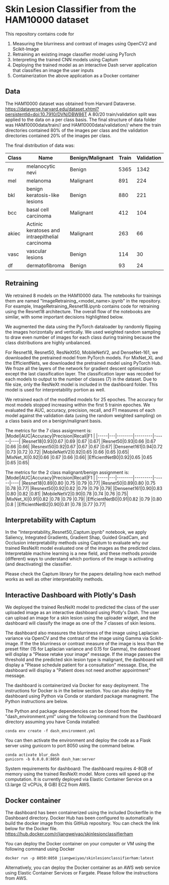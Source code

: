 # Skin Lesion Classifier from the HAM10000 dataset

This repository contains code for
1. Measuring the blurriness and contrast of images using OpenCV2 and Scikit-Image
2. Retraining an existing image classifier model using PyTorch
3. Interpreting the trained CNN models using Captum
4. Deploying the trained model as an interactive Dash server application that classifies an image the user inputs  
5. Containerization the above application as a Docker container

## Data
The HAM10000 dataset was obtained from Harvard Dataverse.
https://dataverse.harvard.edu/dataset.xhtml?persistentId=doi:10.7910/DVN/DBW86T
A 80/20 train/validation split was applied to the data on a per class basis. The final structure of data folder was
HAM10000data/train/<class>/<images> and HAM10000data/validation/<class>/<images> where the train directories contained 80% of the images per class and the validation directories contained 20% of the images per class.

The final distribution of data was:

|Class|Name                         |Benign/Malignant|Train                                        |Validation|
|-----|-----------------------------|----------------|---------------------------------------------|----------|
|nv   |melanocytic nevi             |Benign          |5365                                         |1342      |
|mel  |melanoma                     |Malignant       |891                                          |224       |
|bkl  |benign keratosis-like lesions|Benign          |880                                          |221       |
|bcc  |basal cell carcinoma         |Malignant       |412                                          |104       |
|akiec|Actinic keratoses and intraepithelial carcinoma|Malignant       |263                                          |66        |
|vasc |vascular lesions             |Benign          |114                                          |30        |
|df   |dermatofibroma               |Benign          |93                                           |24        |



## Retraining
We retrained 8 models on the HAM10000 data. The notebooks for trainings them are named "ImageRetraining_<model_name>.ipynb" in the repository. For example, ImageRetraining_Resnet18.ipynb contains code for retraining using the Resnet18 architecture. The overall flow of the notebooks are similar, with some important decisions highlighted below.

We augmented the data using the PyTorch dataloader by randomly flipping the images horizontally and vertically. We used weighted random sampling to draw even number of images for each class during training because the class distributions are highly unbalanced.

For Resnet18, Resnet50, ResNeXt50, MobileNetV2, and DenseNet-161, we downloaded the pretrained model from PyTorch models. For MixNet_XL and the EfficientNets, we downloaded the pretrained model using PyTorch Hub. We froze all the layers of the network for gradient descent optimization except the last classification layer. The classification layer was recoded for each models to output to the number of classes (7) in the dataset. Due to file size, only the ResNeXt model is included in the dashboard folder. This model is used for interpretability portion as well.

We retrained each of the modified models for 25 epoches. The accuracy for most models stopped increasing within the first 5 trainin epoches. We evaluated the AUC, accuracy, precision, recall, and F1 measures of each model against the validation data (using the random weighted sampling) on a class basis and on a benign/malignant basis.

The metrics for the 7 class assignment is:
|Model|AUC|Accuracy|Precision|Recall|F1  |
|-----|---|--------|---------|------|----|
|Resnet18|0.93|0.67    |0.69     |0.67  |0.67|
|Resnet50|0.93|0.66    |0.67     |0.66  |0.66|
|Resnext50|0.92|0.67    |0.67     |0.67  |0.67|
|Densenet161|0.94|0.72    |0.73     |0.72  |0.72|
|MobileNetV2|0.92|0.65    |0.66     |0.65  |0.65|
|MixNet_Xl|0.92|0.66    |0.67     |0.66  |0.66|
|EfficientNetB0|0.92|0.65    |0.65     |0.65  |0.65|

The metrics for the 2 class malignant/benign assignment is:
|Model|AUC|Accuracy|Precision|Recall|F1  |
|-----|---|--------|---------|------|----|
|Resnet18|0.89|0.80    |0.75     |0.79  |0.77|
|Resnet50|0.89|0.80    |0.75     |0.78  |0.77|
|Resnext50|0.92|0.82    |0.79     |0.79  |0.79|
|Densenet161|0.90|0.83    |0.80     |0.82  |0.81|
|MobileNetV2|0.90|0.78    |0.74     |0.76  |0.75|
|MixNet_Xl|0.91|0.82    |0.78     |0.79  |0.79|
|EfficientNetB0|0.91|0.82    |0.79     |0.80  |0.8 |
|EfficientNetB2|0.90|0.81    |0.78     |0.77  |0.77|


## Interpretability with Captum
In the "Interpretability_Resnet50_Captum.ipynb" notebook, we apply Saliency, Integrated Gradients, Gradient Shap, Guided GradCam, and Occlusion interpretability methods using Captum to evaluate why our trained ResNeXt model evaluated one of the images as the predicted class. Interpretable machine learning is a new field, and these methods provide (different) ways to understand which portions of the image is activating (and deactivating) the classifier.

Please check the Captum library for the papers detailing how each method works as well as other interpretability methods.

## Interactive Dashboard with Plotly's Dash
We deployed the trained ResNeXt model to predicted the class of the user uploaded image as an interactive dashboard using Plotly's Dash. The user can upload an image for a skin lesion using the uploader widget, and the dashboard will classify the image as one of the 7 classes of skin lesions.

The dashboard also measures the blurriness of the image using Laplacian variance via OpenCV and the contrast of the image using Gamma via Scikit-image. If the the blurriness or contrast measure of the image is less than the preset filter (15 for Laplacian variance and 0.15 for Gamma), the dashboard will display a "Please retake your image" message. If the image passes the threshold and the predicted skin lesion type is malignant, the dashboard will display a "Please schedule patient for a consultation" message. Else, the dashboard will display a "Patient does not need another appointment" message.

The dashboard is containerized via Docker for easy deployment. The instructions for Docker is in the below section. You can also deploy the dashboard using Python via Conda or standard package managment. The Python instructions are below.

The Python and package dependencies can be cloned from the "dash_environment.yml" using the following command from the Dashboard directory assuming you have Conda installed:
```
conda env create -f dash_environment.yml
```
You can then activate the environment and deploy the code as a Flask server using gunicorn to port 8050 using the command below.
```
conda activate blur_dash
gunicorn -b 0.0.0.0:8050 dash_ham:server
```

System requirements for dashboard: The dashboard requires 4-8GB of memory using the trained ResNeXt model. More cores will speed up the computation. It is currently deployed via Elastic Container Service on a t3.large (2 vCPUs, 8 GiB) EC2 from AWS.

## Docker container
The dashboard has been containerized using the included Dockerfile in the Dashboard directory. Docker Hub has been configured to automatically build the docker image from this GitHub repository. You can check the link below for the Docker file.
https://hub.docker.com/r/jiangweiyao/skinlesionclassifierham

You can deploy the Docker container on your computer or VM using the following command using Docker
```
docker run -p 8050:8050 jiangweiyao/skinlesionclassifierham:latest
```

Alternatively, you can deploy the Docker container as an AWS web service using Elastic Container Services or Fargate. Please follow the instructions from AWS. 
